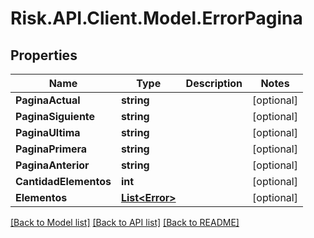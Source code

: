 # Risk.API.Client.Model.ErrorPagina
## Properties

Name | Type | Description | Notes
------------ | ------------- | ------------- | -------------
**PaginaActual** | **string** |  | [optional] 
**PaginaSiguiente** | **string** |  | [optional] 
**PaginaUltima** | **string** |  | [optional] 
**PaginaPrimera** | **string** |  | [optional] 
**PaginaAnterior** | **string** |  | [optional] 
**CantidadElementos** | **int** |  | [optional] 
**Elementos** | [**List&lt;Error&gt;**](Error.md) |  | [optional] 

[[Back to Model list]](../README.md#documentation-for-models) [[Back to API list]](../README.md#documentation-for-api-endpoints) [[Back to README]](../README.md)


